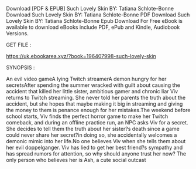 Download [PDF & EPUB] Such Lovely Skin BY: Tatiana Schlote-Bonne Download Such Lovely Skin BY: Tatiana Schlote-Bonne PDF Download Such Lovely Skin BY: Tatiana Schlote-Bonne Epub Download For Free eBook is available to download eBooks include PDF, ePub and Kindle, Audiobook Versions.

GET FILE :

https://uk.ebookarea.xyz/?book=196407998-such-lovely-skin

SYNOPSIS : 

An evil video gameA lying Twitch streamerA demon hungry for her secretsAfter spending the summer wracked with guilt about causing the accident that killed her little sister, ambitious gamer and chronic liar Viv returns to Twitch streaming. She never told her parents the truth about the accident, but she hopes that maybe making it big in streaming and giving the money to them is penance enough for her mistakes.The weekend before school starts, Viv finds the perfect horror game to make her Twitch comeback, and during an offline practice run, an NPC asks Viv for a secret. She decides to tell them the truth about her sister?s death since a game could never share her secret?in doing so, she accidentally welcomes a demonic mimic into her life.No one believes Viv when she tells them about her evil doppelganger. Viv has lied to get her best friend?s sympathy and has spread rumors for attention, so why should anyone trust her now? The only person who believes her is Ash, a cute social outcast 
